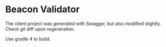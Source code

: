 # Beacon Validator

The client project was generated with Swagger, but also modified slightly. Check git diff upon regeneration.

Use gradle 4 to build.